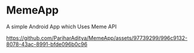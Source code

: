 # MemeApp
A simple Android App which Uses Meme API



https://github.com/PariharAditya/MemeApp/assets/97739299/996c9132-8078-43ac-8991-bfde096b0c96

